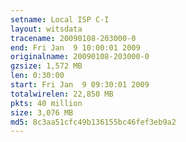 ```yaml
---
setname: Local ISP C-I
layout: witsdata
tracename: 20090108-203000-0
end: Fri Jan  9 10:00:01 2009
originalname: 20090108-203000-0
gzsize: 1,572 MB
len: 0:30:00
start: Fri Jan  9 09:30:01 2009
totalwirelen: 22,850 MB
pkts: 40 million
size: 3,076 MB
md5: 8c3aa51cfc49b136155bc46fef3eb9a2
---
```

